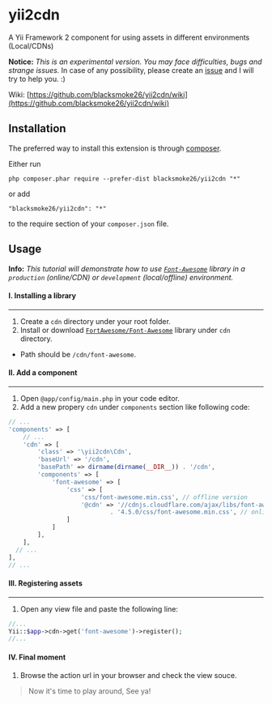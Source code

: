 # yii2cdn
A Yii Framework 2 component for using assets in different environments (Local/CDNs)

**Notice:** *This is an experimental version. You may face difficulties, bugs and strange issues.* In case of any possibility, please create an [issue](https://github.com/blacksmoke26/yii2cdn/issues) and I will try to help you. :)

Wiki: [https://github.com/blacksmoke26/yii2cdn/wiki](https://github.com/blacksmoke26/yii2cdn/wiki)

## Installation

The preferred way to install this extension is through [composer](http://getcomposer.org/download/).

Either run

```
php composer.phar require --prefer-dist blacksmoke26/yii2cdn "*"
```

or add

```
"blacksmoke26/yii2cdn": "*"
```

to the require section of your `composer.json` file.


## Usage

**Info:** *This tutorial will demonstrate how to use [`Font-Awesome`](https://github.com/FortAwesome/Font-Awesome) library in a <code>production</code> (online/CDN) or <code>development</code> (local/offline) environment.*

#### I. Installing a library
--------------------------
1. Create a <code>cdn</code> directory under your root folder.
2. Install or download [`FortAwesome/Font-Awesome`](https://github.com/FortAwesome/Font-Awesome) library under <code>cdn</code> directory.
  * Path should be `/cdn/font-awesome`.

#### II. Add a component
---------------------
1. Open `@app/config/main.php` in your code editor.
2. Add a new propery `cdn` under `components` section like following code:

```php
// ...
'components' => [
	// ...
	'cdn' => [
		'class' => '\yii2cdn\Cdn',
		'baseUrl' => '/cdn',
		'basePath' => dirname(dirname(__DIR__)) . '/cdn',
		'components' => [
        	'font-awesome' => [
            	'css' => [
                	'css/font-awesome.min.css', // offline version
                    '@cdn' => '//cdnjs.cloudflare.com/ajax/libs/font-awesome/'
                     		. '4.5.0/css/font-awesome.min.css', // online version
                ]
            ]
		],
	],
  // ...
],
// ...
```

#### III. Registering assets
-------------------
1. Open any view file and paste the following line:

```php
//...
Yii::$app->cdn->get('font-awesome')->register();
//...
```

#### IV. Final moment
1. Browse the action url in your browser and check the view souce.

> Now it's time to play around, See ya!